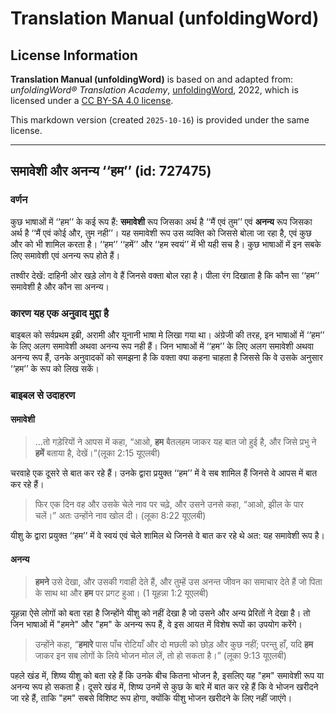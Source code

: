 # Translation Manual (unfoldingWord)

## License Information

**Translation Manual (unfoldingWord)** is based on and adapted from: _unfoldingWord® Translation Academy_, [unfoldingWord](https://unfoldingword.org/utw), 2022, which is licensed under a [CC BY-SA 4.0 license](https://creativecommons.org/licenses/by-sa/4.0/legalcode.en).

This markdown version (created `2025-10-16`) is provided under the same license.



--------------------------------

## समावेशी और अनन्य ‘‘हम’’ (id: 727475)

### वर्णन

कुछ भाषाओं में ‘‘हम’’ के कई रूप हैं: **समावेशी** रूप जिसका अर्थ है ‘‘मैं एवं तुम’’ एवं **अनन्य** रूप जिसका अर्थ है ‘‘मैं एवं कोई और, तुम नही’’। यह समावेशी रूप उस व्यक्ति को जिससे बोला जा रहा है, एवं कुछ और को भी शामिल करता है। ‘‘हम’’ ‘‘हमें’’ और ‘‘हम स्वयं’’ में भी यही सच है। कुछ भाषाओं में इन सबके लिए समावेशी एवं अनन्य रूप होते हैं।

तश्वीर देखें: दाहिनी ओर खड़े लोग वे हैं जिनसे वक्ता बोल रहा है। पीला रंग दिखाता है कि कौन सा ‘‘हम’’ समावेशी है और कौन सा अनन्य।

### कारण यह एक अनुवाद मुद्दा है

बाइबल को सर्वप्रथम इब्री, अरामी और यूनानी भाषा मे लिखा गया था। अंग्रेजी की तरह, इन भाषाओं में ‘‘हम’’ के लिए अलग समावेशी अथवा अनन्य रूप नही हैं। जिन भाषाओं में ‘‘हम’’ के लिए अलग समावेशी अथवा अनन्य रूप हैं, उनके अनुवादकों को समझना है कि वक्ता क्या कहना चाहता है जिससे कि वे उसके अनुसार ‘‘हम’’ के रूप को लिख सकें।

### बाइबल से उदाहरण

#### समावेशी

> ...तो गड़ेरियों ने आपस में कहा, “आओ, **हम** बैतलहम जाकर यह बात जो हुई है, और जिसे प्रभु ने **हमें** बताया है, देखें।”(लूका 2:15 यूएलबी)

चरवाहे एक दूसरे से बात कर रहे हैं। उनके द्वारा प्रयुक्त ‘‘हम’’ में वे सब शामिल हैं जिनसे वे आपस में बात कर रहे हैं।

> फिर एक दिन वह और उसके चेले नाव पर चढ़े, और उसने उनसे कहा, “आओ, झील के पार चलें।” अतः उन्होंने नाव खोल दी। (लूका 8:22 यूएलबी)

यीशु के द्वारा प्रयुक्त ‘‘हम’’ में वे स्वयं एवं चेले शामिल थे जिनसे वे बात कर रहे थे अत: यह समावेशी रूप है।

#### अनन्य

> **हमने** उसे देखा, और उसकी गवाही देते हैं, और तुम्हें उस अनन्त जीवन का समाचार देते हैं जो पिता के साथ था और **हम** पर प्रगट हुआ। (1 यूहन्ना 1:2 यूएलबी)

यूहन्ना ऐसे लोगों को बता रहा है जिन्होंने यीशु को नहीं देखा है जो उसने और अन्य प्रेरितों ने देखा है। तो जिन भाषाओं में "हमने" और "हम" के अनन्य रूप हैं, वे इस आयत में विशेष रूपों का उपयोग करेंगे।

> उन्होंने कहा, “**हमारे** पास पाँच रोटियाँ और दो मछली को छोड़ और कुछ नहीं; परन्तु हाँ, यदि **हम** जाकर इन सब लोगों के लिये भोजन मोल लें, तो हो सकता है।” (लूका 9:13 यूएलबी)

पहले खंड में, शिष्य यीशु को बता रहे हैं कि उनके बीच कितना भोजन है, इसलिए यह "हम" समावेशी रूप या अनन्य रूप हो सकता है। दूसरे खंड में, शिष्य उनमें से कुछ के बारे में बात कर रहे हैं कि वे भोजन खरीदने जा रहे हैं, ताकि "हम" सबसे विशिष्ट रूप होगा, क्योंकि यीशु भोजन खरीदने के लिए नहीं जाएंगे।


